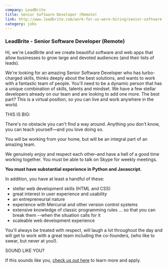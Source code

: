 ```yaml
---
company: LeadBrite
title: Senior Software Developer (Remote)
link: http://www.leadbrite.com/work-for-us-were-hiring/senior-software-developer/
category: jobs
---
```


### LeadBrite - Senior Software Developer (Remote)

Hi, we're LeadBrite and we create beautiful software and web apps that allow businesses to grow large and devoted audiences (and their lists of leads).

We're looking for an amazing Senior Software Developer who has turbo-charged skills, thinks deeply about the best solutions, and wants to work with a fantastic team of people. You'll need to be a dynamic person that has a unique combination of skills, talents and mindset. We have a few stellar developers already on our team and are looking to add one more. The best part? This is a virtual position, so you can live and work anywhere in the world. 

THIS IS BIG:

There's no obstacle you can't find a way around. Anything you don't know, you can teach yourself—and you love doing so.

You will be working from your home, but will be an integral part of an amazing team. 

We genuinely enjoy and respect each other–and have a hell of a good time working together. You must be able to talk on Skype for weekly meetings.

**You must have substantial experience in Python and Javascript.**

In addition, you have at least a handful of these:
* stellar web development skills (HTML and CSS)
* great interest in user experience and usability
* an entrepreneurial nature
* experience with Mercurial and other version control systems
* extensive knowledge of classic programming rules ... so that you can break them --when the situation calls for it
* scaleable web development experience

You'll always be treated with respect, will laugh a lot throughout the day and will get to work with a great team including the co-founders, (who like to swear, but never at you!).

SOUND LIKE YOU?

If this sounds like you, [check us out here](http://www.leadbrite.com/work-for-us-were-hiring/senior-software-developer/) to learn more and apply.
